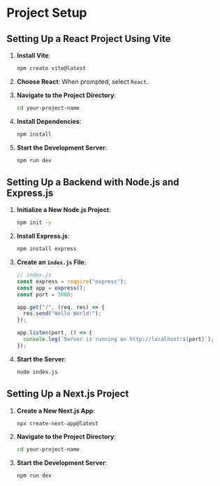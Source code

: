 # Project Setup

## Setting Up a React Project Using Vite

1. **Install Vite**:

   ```sh
   npm create vite@latest
   ```

2. **Choose React**:
   When prompted, select `React`.

3. **Navigate to the Project Directory**:

   ```sh
   cd your-project-name
   ```

4. **Install Dependencies**:

   ```sh
   npm install
   ```

5. **Start the Development Server**:
   ```sh
   npm run dev
   ```

## Setting Up a Backend with Node.js and Express.js

1. **Initialize a New Node.js Project**:

   ```sh
   npm init -y
   ```

2. **Install Express.js**:

   ```sh
   npm install express
   ```

3. **Create an `index.js` File**:

   ```javascript
   // index.js
   const express = require("express");
   const app = express();
   const port = 3000;

   app.get("/", (req, res) => {
     res.send("Hello World!");
   });

   app.listen(port, () => {
     console.log(`Server is running on http://localhost:${port}`);
   });
   ```

4. **Start the Server**:
   ```sh
   node index.js
   ```

## Setting Up a Next.js Project

1. **Create a New Next.js App**:

   ```sh
   npx create-next-app@latest
   ```

2. **Navigate to the Project Directory**:

   ```sh
   cd your-project-name
   ```

3. **Start the Development Server**:
   ```sh
   npm run dev
   ```


